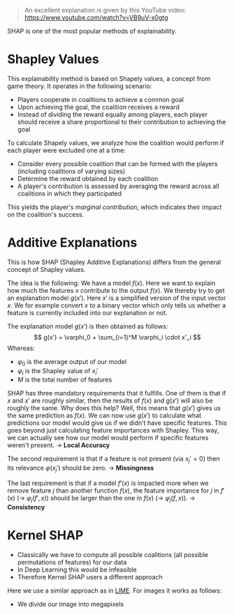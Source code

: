 > An excellent explanation is given by this YouTube video: https://www.youtube.com/watch?v=VB9uV-x0gtg

SHAP is one of the most popular methods of explainability. 

# Shapley Values

This explainability method is based on Shapely values, a concept from game theory. It operates in the following scenario:

- Players cooperate in coalitions to achieve a common goal
- Upon achieving the goal, the coalition receives a reward
- Instead of dividing the reward equally among players, each player should receive a share proportional to their contribution to achieving the goal

To calculate Shapely values, we analyze how the coalition would perform if each player were excluded one at a time:

- Consider every possible coalition that can be formed with the players (including coalitions of varying sizes)
- Determine the reward  obtained by each coalition
- A player's contribution is assessed by averaging the reward across all coalitions in which they participated

This yields the player's *marginal contribution*, which indicates their impact on the coalition's success.

# Additive Explanations

This is how SHAP (Shapley Additive Explanations) differs from the general concept of Shapley values.

The idea is the following: We have a model $f(x)$. Here we want to explain how much the features $x$ contribute to the output $f(x)$. We thereby try to get an explanation model $g(x')$. Here $x'$ is a simplified version of the input vector $x$. We for example convert $x$ to a binary vector which only tells us whether a feature is currently included into our explanation or not.

The explanation model $g(x')$ is then obtained as follows:
$$
g(x') = \varphi_0 + \sum_{i=1}^M \varphi_i \cdot x'_i
$$
Whereas:

- $\varphi_{0}$ is the average output of our model
- $\varphi_i$ is the Shapley value of $x_i'$
- $M$ is the total number of features

SHAP has three mandatory requirements that it fulfills. One of them is that if $x$ and $x'$ are roughly similar, then the results of $f(x)$ and $g(x')$ will also be roughly the same. Why does this help? Well, this means that $g(x')$ gives us the same prediction as $f(x)$. We can now use $g(x')$ to calculate what predictions our model would give us if we didn't have specific features. This goes beyond just calculating feature importances with Shapley. This way, we can actually see how our model would perform if specific features weren't present. -> **Local Accuracy**

The second requirement is that if a feature is not present (via $x_j' = 0$) then its relevance $\varphi(x_j')$ should be zero. 
-> **Missingness**

The last requirement is that if a model $f'(x)$ is impacted more when we remove feature $j$ than another function $f(x)$, the feature importance for $j$ in $f'(x)$ (-> $\varphi_j(f',x)$) should be larger than the one in $f(x)$ (-> $\varphi_j(f, x)$). 
-> **Consistency**

# Kernel SHAP

- Classically we have to compute all possible coalitions (all possible permutations of features) for our data
- In Deep Learning this would be infeasible
- Therefore Kernel SHAP users a different approach

Here we use a similar approach as in [LIME](LIME.md). For images it works as follows:

- We divide our image into megapixels
